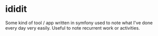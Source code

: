 ididit
======

Some kind of tool / app written in symfony used to note what I've done every day very easily. Useful to note recurrent work or activities.